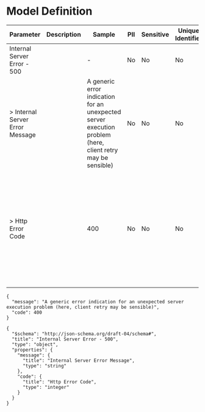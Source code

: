# Model Definition
| Parameter | Description | Sample | PII | Sensitive | Unique Identifier | Mandatory | Default | Details |
| --- | --- | --- | --- | --- | --- | --- | --- | --- |
|  Internal Server Error - 500 |  |  -  | No | No | No | No |  |Data Type : object<br>  |
| &gt; Internal Server Error Message |  | A generic error indication for an unexpected server execution problem (here, client retry may be sensible) | No | No | No | No |  |Data Type : string<br> Min. length :  - <br> Max. length :  - <br> Regex :  - <br>  |
| &gt; Http Error Code |  | 400 | No | No | No | No |  |Data Type : integer<br> Minimum :  - <br> Exclusive Minimum : No<br> Maximum :  - <br> Exclusive Maximum : No<br> Multiple Of :  - <br>  |





```
{
  "message": "A generic error indication for an unexpected server execution problem (here, client retry may be sensible)",
  "code": 400
}
```




```
{
  "$schema": "http://json-schema.org/draft-04/schema#",
  "title": "Internal Server Error - 500",
  "type": "object",
  "properties": {
    "message": {
      "title": "Internal Server Error Message",
      "type": "string"
    },
    "code": {
      "title": "Http Error Code",
      "type": "integer"
    }
  }
}
```


